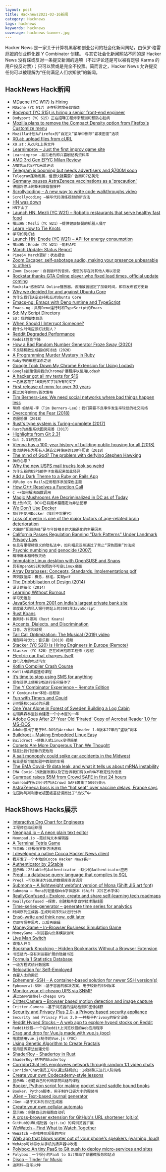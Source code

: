 ```yaml
---
layout: post
title: Hacknews2021-03-16新闻
category: Hacknews
tags: hacknews
keywords: hacknews
coverage: hacknews-banner.jpg
---
```


Hacker News 是一家关于计算机黑客和创业公司的社会化新闻网站，由保罗·格雷厄姆的创业孵化器 Y Combinator 创建。
与其它社会化新闻网站不同的是 Hacker News 没有踩或反对一条提交新闻的选项（不过评论还是可以被有足够 Karma 的用户投反对票）；只可以赞或是完全不投票。简而言之，Hacker News 允许提交任何可以被理解为“任何满足人们求知欲”的新闻。

## HackNews Hack新闻


- [MDacne (YC W17) Is Hiring](https://www.workatastartup.com/jobs/41333)
- `MDacne（YC W17）正在招聘增长营销商`
- [Bodyport (YC S15) is hiring a senior front-end engineer](https://bodyport.com/careers)
- `Bodyport（YC S15）正在招聘工程师来预测和预防心脏病`
- [Mozilla plans to remove the Compact Density option from Firefox's Customize menu](https://www.ghacks.net/2021/03/14/mozilla-plans-to-remove-the-compact-density-option-from-firefoxs-customize-menu/)
- `Mozilla计划从Firefox的“自定义”菜单中删除“紧凑密度”选项`
- [X0.at: upload files from cURL](https://x0.at/)
- `X0.at：从cURL上传文件`
- [Learnimprov – Just the first improv game site](https://www.learnimprov.com/)
- `Learnimprov –最古老的即兴喜剧结构资料库`
- [AMD 3rd Gen EPYC Milan Review](https://www.anandtech.com/print/16529/amd-epyc-milan-review)
- `AMD第三代EPYC米兰评论`
- [Telegram is booming but needs advertisers and $700M soon](https://www.wsj.com/articles/telegram-app-is-booming-but-needs-advertisersand-700-million-soon-11615806001)
- `Telegram蓬勃发展，但很快就需要广告商和7亿美元`
- [Germany pauses AstraZeneca vaccinations as a 'precaution'](https://www.reuters.com/article/health-coronavirus-germany-astrazeneca/update-1-germany-to-halt-astrazeneca-vaccinations-health-ministry-idUSL8N2LD4T9)
- `德国将停止阿斯利康疫苗接种`
- [Scrollycoding – A new way to write code walkthroughs video](https://www.youtube.com/watch?v=7O2b7vfk-mo)
- `Scrollycoding –编写代码演练视频的新方法`
- [HN was down](https://twitter.com/HNStatus/status/1371525940656803848)
- `HN下山了`
- [Launch HN: Mezli (YC W21) – Robotic restaurants that serve healthy fast food](item?id=26468204)
- `推出HN：Mezli（YC W21）–提供健康快餐的机器人餐厅`
- [Learn How to Tie Knots](https://www.animatedknots.com)
- `学习如何打结`
- [Launch HN: Enode (YC W21) – API for energy consumption](item?id=26468448)
- `推出HN：Enode（YC W21）–能耗API`
- [March Update: Status Report](https://www.pine64.org/2021/03/15/march-update/)
- `Pine64 March更新：状态报告`
- [Zoom Escaper: self-sabotage audio, making your presence unbearable to others](https://zoomescaper.com/)
- `Zoom Escaper：自我破坏的音频，使您的存在对其他人难以忍受`
- [Rockstar thanks GTA Online player who fixed load times, official update coming](https://www.pcgamer.com/rockstar-thanks-gta-online-player-who-fixed-poor-load-times-official-update-coming/)
- `Rockstar感谢GTA Online播放器，该播放器固定了加载时间，即将发布官方更新`
- [Why we decided for and against Ubuntu Core](https://www.nitrokey.com/news/2021/nextbox-why-we-decided-and-against-ubuntu-core)
- `为什么我们决定支持和反对Ubuntu Core`
- [Emacs-ng: Emacs with Deno runtime and TypeScript](https://github.com/emacs-ng/emacs-ng)
- `Emacs-ng：具有Deno运行时和TypeScript的Emacs`
- [Sd: My Script Directory](https://ianthehenry.com/posts/sd-my-script-directory/)
- `SD：我的脚本目录`
- [When Should I Interrupt Someone?](https://zwischenzugs.com/2021/03/15/when-should-i-interrupt-someone/)
- `我什么时候应该打扰别人？`
- [Reddit Degraded Performance](https://reddit.statuspage.io/)
- `Reddit性能下降`
- [How a Bad Random Number Generator Froze Sway (2020)](https://theavid.dev/sway-rng)
- `不良随机数生成器如何冻结（2020）`
- [A Programming Murder Mystery in Ruby](https://medium.com/sausheong/mystery-of-the-murdered-professor-d72ac102f7db)
- `Ruby中的编程谋杀之谜`
- [Google Took Down My Chrome Extension for Using Lodash](https://roadtoramen.com/Day-435-Google-Took-Down-My-Extension-for-Using-Lodash-a3096c51321f42e0a04c77e1a25f484a)
- `Google拒绝使用我的Chrome扩展程序以使用Lodash`
- [A hacker got all my texts for $16](https://www.vice.com/en/article/y3g8wb/hacker-got-my-texts-16-dollars-sakari-netnumber)
- `一名黑客花了16美元买了我所有的文字`
- [First release of mmv for over 30 years](https://github.com/rrthomas/mmv/)
- `超过30年的mmv首次发布`
- [Tim Berners-Lee: We need social networks where bad things happen less](https://www.theguardian.com/lifeandstyle/2021/mar/15/tim-berners-lee-we-need-social-networks-where-bad-things-happen-less)
- `蒂姆·伯纳斯-李（Tim Berners-Lee）：我们需要不良事件发生率较低的社交网络`
- [Overcoming the Fear (2018)](https://www.blog.virtuosewadventures.co.uk/wordpress/2018/03/13/overcoming-the-fear/)
- `克服恐惧（2018）`
- [Rust's type system is Turing-complete (2017)](https://sdleffler.github.io/RustTypeSystemTuringComplete/)
- `Rust的类型系统图灵完善（2017）`
- [Highlights from Git 2.31](https://github.blog/2021-03-15-highlights-from-git-2-31/)
- `Git 2.31的亮点`
- [Vienna has a 100-year history of building public housing for all (2018)](https://thetyee.ca/Solutions/2018/06/06/Vienna-Housing-Affordability-Case-Cracked/)
- `维也纳拥有为所有人建造公共住房的100年历史（2018）`
- [The mind of God? The problem with deifying Stephen Hawking](https://www.prospectmagazine.co.uk/magazine/stephen-hawking-celebrity-physicist-flaws)
- `神的心意？`
- [Why the new USPS mail trucks look so weird](https://www.thedrive.com/news/39427/heres-why-the-new-usps-mail-trucks-look-so-weird)
- `为什么新的USPS邮件卡车看起来如此怪异`
- [Add a Dark Theme to a Ruby on Rails App](https://yann-defretin.medium.com/add-a-dark-theme-to-a-ruby-on-rails-app-898562d2b6cc)
- `向Ruby on Rails应用程序添加深色主题`
- [How C++ Resolves a Function Call](https://preshing.com/20210315/how-cpp-resolves-a-function-call/)
- `C ++如何解决函数调用`
- [Magic Mushrooms Are Decriminalized in DC as of Today](https://www.washingtonian.com/2021/03/15/magic-mushrooms-are-decriminalized-in-dc-as-of-today/)
- `截止到今天，DC中已将魔术蘑菇定为非法犯罪`
- [We Don’t Use Docker](https://launchyourapp.meezeeworkouts.com/2021/03/why-we-dont-use-docker-we-dont-need-it.html?m=1)
- `我们不使用Docker（我们不需要它）`
- [Loss of myelin is one of the major factors of age-related brain deterioration](https://www.port.ac.uk/news-events-and-blogs/news/brains-wiring-insulation-is-one-of-the-major-factors-of-age-related-brain-deterioration)
- `大脑的“配线绝缘”是与年龄相关的大脑退化的主要因素`
- [California Passes Regulation Banning "Dark Patterns" Under Landmark Privacy Law](https://gizmodo.com/california-passes-new-regulation-banning-dark-patterns-1846482961)
- `在具有里程碑意义的隐私法中，加利福尼亚州通过了禁止“深色图案”的法规`
- [Psychic numbing and genocide (2007)](https://www.apa.org/science/about/psa/2007/11/slovic)
- `精神麻木和种族灭绝`
- [Immutable Linux desktop with OpenSUSE and Snaps](https://ypsidanger.com/23800/running-snaps-on-opensuse-microos-desktop)
- `具有OpenSUSE和快照的不可变Linux桌面`
- [Array Databases: Concepts, Standards, Implementations pdf](https://rd-alliance.org/system/files/Array-Databases_final-report.pdf)
- `阵列数据库：概念，标准，实现pdf`
- [The Dribbblisation of Design (2014)](https://medium.com/intercom-inside/the-dribbblisation-of-design-406422ccb026)
- `设计的细化（2014）`
- [Learning Without Burnout](https://junglecoder.com/blog/learning-without-burnout)
- `学习无倦怠`
- [JavaScript from 2001 on India's largest private bank site](https://netbanking.hdfcbank.com/jsdir/RS_01_eng.js)
- `印度最大的私人银行网站上的2001年JavaScript`
- [Rust Koans](https://github.com/crazymykl/rust-koans)
- `鲁斯特·科恩斯（Rust Koans）`
- [Accents, Dialects, and Discrimination](https://thewalrus.ca/accents-dialects-and-discrimination/)
- `口音，方言和歧视`
- [Tail Call Optimization: The Musical (2019) video](https://www.youtube.com/watch?v=-PX0BV9hGZY)
- `尾部呼叫优化：音乐剧（2019）视频`
- [Stacker (YC S20) Is Hiring Engineers in Europe (Remote)](http://www.stackerhq.com/jobs)
- `Stacker（YC S20）正在欧洲招聘工程师（远程）`
- [Electric car that charges itself](https://sonomotors.com/)
- `自行充电的电动汽车`
- [Kotlin Compiler Crash Course](https://github.com/ahinchman1/Kotlin-Compiler-Crash-Course)
- `Kotlin编译器速成课程`
- [It’s time to stop using SMS for anything](https://lucky225.medium.com/its-time-to-stop-using-sms-for-anything-203c41361c80)
- `现在该停止使用SMS进行任何操作了`
- [The Y Combinator Experience – Remote Edition](https://magicbell.io/blog/the-ycombinator-experience-remote-edition)
- `Y Combinator体验–远程版`
- [Fun with Timers and Cpuid](https://cpufun.substack.com/p/fun-with-timers-and-cpuid)
- `计时器和Cpuid的乐趣`
- [One Year Alone in Forest of Sweden Building a Log Cabin](https://www.youtube.com/watch?v=BBX5qh09OIE)
- `在瑞典森林里独自建造一个小木屋的一年`
- [Adobe Goes After 27-Year Old ‘Pirated’ Copy of Acrobat Reader 1.0 for MS-DOS](https://torrentfreak.com/adobe-goes-after-27-year-old-pirated-copy-of-acrobat-reader-1-0-for-ms-dos-210315/)
- `Adobe推出了用于MS-DOS的Acrobat Reader 1.0版本27年的“盗版”副本`
- [Buildroot – Making Embedded Linux Easy](https://buildroot.org/)
- `Buildroot –使嵌入式Linux变得简单`
- [Comets Are More Dangerous Than We Thought](https://nautil.us/issue/98/mind/comets-are-more-dangerous-than-we-thought)
- `彗星比我们想象的更危险`
- [A salt monopoly could spike car accidents in the Midwest](https://mattstoller.substack.com/p/how-a-salt-monopoly-could-spike-car)
- `盐业垄断可能加剧中西部的车祸`
- [The EMA Covid-19 data leak, and what it tells us about mRNA instability](https://www.bmj.com/content/372/bmj.n627)
- `EMA Covid-19数据泄漏以及它告诉我们有关mRNA不稳定性的信息`
- [Gumroad raises $5M from Crowd SAFE in first 24 hours](https://republic.co/gumroad)
- `Gumroad在头24小时内从Crowd SAFE筹集了500万美元`
- [AstraZeneca boss is in the “hot seat” over vaccine delays, France says](https://www.reuters.com/article/us-health-coronavirus-france-vaccine/astrazeneca-boss-is-in-the-hot-seat-over-vaccine-delays-france-says-idUSKBN2B812K)
- `法国称阿斯利康老板因疫苗延误而处于“热议”中`


## HackShows Hacks展示

- [ Interactive Org Chart for Engineers](https://org-engine.com)
- `工程师互动组织图`
- [ Neonpad.io – A neon plain text editor](http://neonpad.io)
- `Neonpad.io –霓虹纯文本编辑器`
- [ A Terminal Tetris Game](https://github.com/adder46/tetris.rs)
- `节目HN：终极俄罗斯方块游戏`
- [ I developed a native Cocoa Hacker News client](https://github.com/goranmoomin/HackerNews)
- `我开发了一个本地的Cocoa Hacker News客户`
- [ Authenticator by 2Stable](https://authenticator.2stable.com)
- `显示HN：2Stable的Authenticator –缺少的Authenticator应用`
- [ Preql – a database query language that compiles to SQL](https://github.com/erezsh/Preql)
- `Preql –可以编译为SQL的数据库查询语言`
- [ Submona – A lightweight webfont version of Mona (Shift JIS art font)](https://gitlab.com/trobador/submona-web-font)
- `Submona – Mona的轻量级Web字体版本（Shift JIS艺术字体）`
- [ ReallyConfused – Explore, create and share self-learning tech roadmaps](http://www.reallyconfused.co/)
- `ReallyConfused –探索，创建和共享自学技术路线图`
- [ Time-series-generator – generate time series for analytics](https://github.com/hieunc229/time-series-generator)
- `时间序列生成器–生成时间序列以进行分析`
- [ Ensō-write and think now, edit later](https://enso.sonnet.io)
- `立即写信并思考，以后再编辑`
- [ MoneyGame – In-Browser Business Simulation Game](item?id=26448797)
- `MoneyGame –浏览器内业务模拟游戏`
- [ Live Man Switch](https://livemanswitch.com)
- `直播人开关`
- [ Bookmark Knocking – Hidden Bookmarks Without a Browser Extension](https://jstrieb.github.io/projects/hidden-bookmarks/)
- `书签敲门–没有浏览器扩展的隐藏书签`
- [ Formula 1 Statistics Database](http://www.s1.flatpackapps.com/app.php?appId=22)
- `一级方程式统计数据库`
- [ Relocation for Self-Employed](https://www.secondmentclub.com)
- `自雇人士的搬迁`
- [ Ephemeral-SSH – A container-based solution for newer SSH version(s)](https://github.com/avocadosec/ephemeral-ssh)
- `Ephemeral-SSH –基于容器的解决方案，用于较新的SSH版本`
- [ Monitor your el-cheapo UPS via SNMP](https://github.com/tomszilagyi/upsc-snmp-agent)
- `通过SNMP监控el-cheapo UPS`
- [ Critter.Camera – Browser based motion detection and image capture](https://critter.camera/)
- `Critter.Camera –基于浏览器的运动检测和图像捕获`
- [ Security and Privacy Plus 2.0- a Privoxy based security appliance](https://nextvectorsecurity.com/next-vector-security-announces-the-launch-of-security-and-privacy-plus-2-0/)
- `Security and Privacy Plus 2.0-一种基于Privoxy的安全设备`
- [ Reddit Hyped Stocks – A web app to explore hyped stocks on Reddit](https://github.com/lukstei/reddit-hyped-stocks)
- `Reddit炒股–一个在Reddit上浏览炒股的Web应用程序`
- [ Drag and drop for Vue.js made with vue.js (poc)](https://supraniti.github.io/vue-dnd-zone/)
- `拖放使用vue.js制作的Vue.js（POC）`
- [ Using Genetic Algorithm to Create Fractals](https://victorribeiro.com/randomFractal/)
- `使用遗传算法创建分形`
- [ ShaderRoy - Shadertoy in Rust](https://github.com/xixixao/shader-roy)
- `ShaderRoy-锈中的Shadertoy`
- [ CorridorChat lets employees network through random 1:1 video chats](https://www.corridorchat.com/)
- `CorridorChat使员工可以通过随机的1：1视频聊天进行人际网络`
- [ Create your own Codecademy-style lessons](https://codeamigo.dev)
- `显示HN：创建自己的代码学院风格的课程`
- [ Booker, Python script for making pocket sized saddle bound books](https://github.com/OhioVR/booker)
- `Booker，Python脚本，用于制作口袋大小的鞍装书`
- [ JGen – Text-based journal generator](https://github.com/harrison-broadbent/JGen)
- `JGen –基于文本的日记生成器`
- [ Create your own cellular automata](http://aperocky.com/cellular-automata/)
- `显示HN：创建自己的细胞自动机`
- [ A cross-browser extension for GitHub's URL shortener (git.io)](https://github.com/mahdyar/git.io-extension/)
- `GitHub的URL缩短器（git.io）的跨浏览器扩展`
- [ WeWatch – Find What to Watch Together](https://wewatchapp.xyz/)
- `WeWatch –查找共同观看的内容`
- [ Web app that blows water out of your phone's speakers (warning: loud)](https://fixmyspeakers.com)
- `WebApp可以将水从手机的扬声器中吹走`
- [ Polybox: An tiny PaaS to Git push to deploy micro-services and sites](https://github.com/mardix/polybox)
- `Polybox：一个很小的PaaS to Git推动了部署微服务和站点`
- [ Disco – Tinder for Music](https://disco.so)
- `迪斯科–音乐火种`

